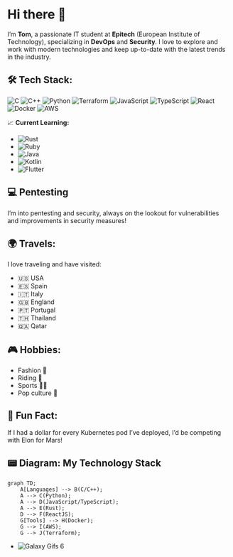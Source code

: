 
# Hi there 👋

I’m **Tom**, a passionate IT student at **Epitech** (European Institute of Technology), specializing in **DevOps** and **Security**. I love to explore and work with modern technologies and keep up-to-date with the latest trends in the industry.

## 🛠️ Tech Stack:
![C](https://img.shields.io/badge/-C-00599C?logo=c&logoColor=white&style=flat-square)
![C++](https://img.shields.io/badge/-C++-00599C?logo=c%2B%2B&logoColor=white&style=flat-square)
![Python](https://img.shields.io/badge/-Python-3776AB?logo=python&logoColor=white&style=flat-square)
![Terraform](https://img.shields.io/badge/-Terraform-623CE4?logo=terraform&logoColor=white&style=flat-square)
![JavaScript](https://img.shields.io/badge/-JavaScript-F7DF1E?logo=javascript&logoColor=black&style=flat-square)
![TypeScript](https://img.shields.io/badge/-TypeScript-3178C6?logo=typescript&logoColor=white&style=flat-square)
![React](https://img.shields.io/badge/-React-61DAFB?logo=react&logoColor=black&style=flat-square)
![Docker](https://img.shields.io/badge/-Docker-2496ED?logo=docker&logoColor=white&style=flat-square)
![AWS](https://img.shields.io/badge/-AWS-232F3E?logo=amazon-aws&logoColor=white&style=flat-square)

📈 **Current Learning:**
- ![Rust](https://img.shields.io/badge/-Rust-000000?logo=rust&logoColor=white&style=flat-square)
- ![Ruby](https://img.shields.io/badge/-Ruby-CC342D?logo=ruby&logoColor=white&style=flat-square)
- ![Java](https://img.shields.io/badge/-Java-007396?logo=java&logoColor=white&style=flat-square)
- ![Kotlin](https://img.shields.io/badge/-Kotlin-0095D5?logo=kotlin&logoColor=white&style=flat-square)
- ![Flutter](https://img.shields.io/badge/-Flutter-02569B?logo=flutter&logoColor=white&style=flat-square)

## 💻 Pentesting
I’m into pentesting and security, always on the lookout for vulnerabilities and improvements in security measures!

## 🌍 Travels:
I love traveling and have visited:
- 🇺🇸 USA
- 🇪🇸 Spain
- 🇮🇹 Italy
- 🇬🇧 England
- 🇵🇹 Portugal
- 🇹🇭 Thailand
- 🇶🇦 Qatar

## 🎮 Hobbies:
- Fashion 👗
- Riding 🏇
- Sports 🏋️‍♂️
- Pop culture 🎥

## 🚀 Fun Fact:
If I had a dollar for every Kubernetes pod I’ve deployed, I’d be competing with Elon for Mars!

## 📟 Diagram: My Technology Stack
```mermaid
graph TD;
    A[Languages] --> B(C/C++);
    A --> C(Python);
    A --> D(JavaScript/TypeScript);
    A --> E(Rust);
    D --> F(ReactJS);
    G[Tools] --> H(Docker);
    G --> I(AWS);
    G --> J(Terraform);
```
- ![Galaxy Gifs 6](https://www.gifcen.com/wp-content/uploads/2022/06/lofi-gif-3.gif)
